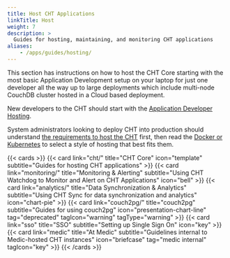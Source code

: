 ```yaml
---
title: Host CHT Applications
linkTitle: Host
weight: 7
description: >
  Guides for hosting, maintaining, and monitoring CHT applications
aliases:
    - /apps/guides/hosting/
---
```


This section has instructions on how to host the CHT Core starting with the most basic Application Development setup on your laptop for just one developer all the way up to large deployments which include multi-node CouchDB cluster hosted in a Cloud based deployment.

New developers to the CHT should start with the [Application Developer Hosting](//hosting/cht/app-developer).

System administrators looking to deploy CHT into production should understand [the requirements to host the CHT](//hosting/cht/requirements/) first, then read the [Docker or Kubernetes](//hosting/cht/kubernetes-vs-docker/) to select a style of hosting that best fits them.

{{< cards >}}
  {{< card link="cht/" title="CHT Core" icon="template" subtitle="Guides for hosting CHT applications" >}}
  {{< card link="monitoring/" title="Monitoring & Alerting" subtitle="Using CHT Watchdog to Monitor and Alert on CHT Applications" icon="bell" >}}
  {{< card link="analytics/" title="Data Synchronization & Analytics" subtitle="Using CHT Sync for data synchronization and analytics" icon="chart-pie" >}} 
  {{< card link="couch2pg/" title="couch2pg" subtitle="Guides for using couch2pg" icon="presentation-chart-line" tag="deprecated" tagIcon="warning" tagType="warning" >}}
  {{< card link="sso" title="SSO" subtitle="Setting up Single Sign On" icon="key"  >}}
  {{< card link="medic" title="At Medic" subtitle="Guidelines internal to Medic-hosted CHT instances" icon="briefcase" tag="medic internal" tagIcon="key" >}}
{{< /cards >}}
